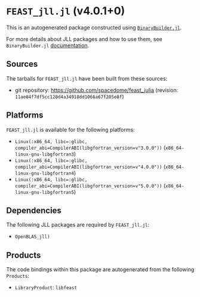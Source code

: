 # `FEAST_jll.jl` (v4.0.1+0)

This is an autogenerated package constructed using [`BinaryBuilder.jl`](https://github.com/JuliaPackaging/BinaryBuilder.jl).

For more details about JLL packages and how to use them, see `BinaryBuilder.jl` [documentation](https://juliapackaging.github.io/BinaryBuilder.jl/dev/jll/).

## Sources

The tarballs for `FEAST_jll.jl` have been built from these sources:

* git repository: https://github.com/spacedome/feast_julia (revision: `11ae84f7df5cc120d4a34918dd1066a67f205e8f`)

## Platforms

`FEAST_jll.jl` is available for the following platforms:

* `Linux(:x86_64, libc=:glibc, compiler_abi=CompilerABI(libgfortran_version=v"3.0.0"))` (`x86_64-linux-gnu-libgfortran3`)
* `Linux(:x86_64, libc=:glibc, compiler_abi=CompilerABI(libgfortran_version=v"4.0.0"))` (`x86_64-linux-gnu-libgfortran4`)
* `Linux(:x86_64, libc=:glibc, compiler_abi=CompilerABI(libgfortran_version=v"5.0.0"))` (`x86_64-linux-gnu-libgfortran5`)

## Dependencies

The following JLL packages are required by `FEAST_jll.jl`:

* `OpenBLAS_jll)`

## Products

The code bindings within this package are autogenerated from the following `Products`:

* `LibraryProduct`: `libfeast`
